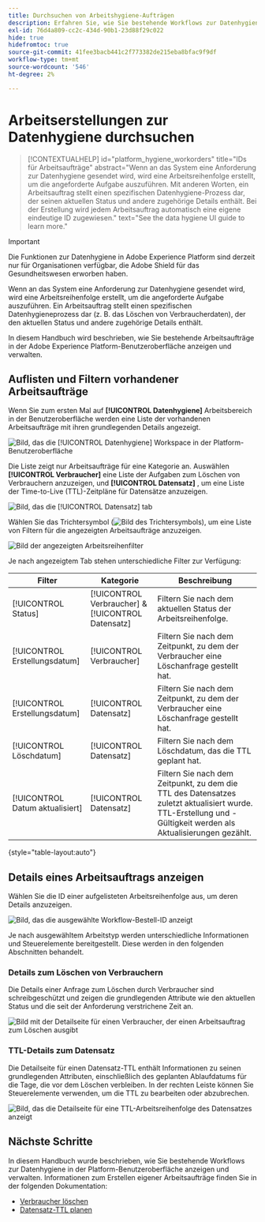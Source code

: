 ```yaml
---
title: Durchsuchen von Arbeitshygiene-Aufträgen
description: Erfahren Sie, wie Sie bestehende Workflows zur Datenhygiene in der Benutzeroberfläche von Adobe Experience Platform anzeigen und verwalten.
exl-id: 76d4a809-cc2c-434d-90b1-23d88f29c022
hide: true
hidefromtoc: true
source-git-commit: 41fee3bacb441c2f773382de215eba8bfac9f9df
workflow-type: tm+mt
source-wordcount: '546'
ht-degree: 2%

---
```


# Arbeitserstellungen zur Datenhygiene durchsuchen

>[!CONTEXTUALHELP]
>id="platform_hygiene_workorders"
>title="IDs für Arbeitsaufträge"
>abstract="Wenn an das System eine Anforderung zur Datenhygiene gesendet wird, wird eine Arbeitsreihenfolge erstellt, um die angeforderte Aufgabe auszuführen. Mit anderen Worten, ein Arbeitsauftrag stellt einen spezifischen Datenhygiene-Prozess dar, der seinen aktuellen Status und andere zugehörige Details enthält. Bei der Erstellung wird jedem Arbeitsauftrag automatisch eine eigene eindeutige ID zugewiesen."
>text="See the data hygiene UI guide to learn more."

>[!IMPORTANT]
>
>Die Funktionen zur Datenhygiene in Adobe Experience Platform sind derzeit nur für Organisationen verfügbar, die Adobe Shield für das Gesundheitswesen erworben haben.

Wenn an das System eine Anforderung zur Datenhygiene gesendet wird, wird eine Arbeitsreihenfolge erstellt, um die angeforderte Aufgabe auszuführen. Ein Arbeitsauftrag stellt einen spezifischen Datenhygieneprozess dar (z. B. das Löschen von Verbraucherdaten), der den aktuellen Status und andere zugehörige Details enthält.

In diesem Handbuch wird beschrieben, wie Sie bestehende Arbeitsaufträge in der Adobe Experience Platform-Benutzeroberfläche anzeigen und verwalten.

## Auflisten und Filtern vorhandener Arbeitsaufträge

Wenn Sie zum ersten Mal auf **[!UICONTROL Datenhygiene]** Arbeitsbereich in der Benutzeroberfläche werden eine Liste der vorhandenen Arbeitsaufträge mit ihren grundlegenden Details angezeigt.

![Bild, das die [!UICONTROL Datenhygiene] Workspace in der Platform-Benutzeroberfläche](../images/ui/browse/work-order-list.png)

Die Liste zeigt nur Arbeitsaufträge für eine Kategorie an. Auswählen **[!UICONTROL Verbraucher]** eine Liste der Aufgaben zum Löschen von Verbrauchern anzuzeigen, und **[!UICONTROL Datensatz]** , um eine Liste der Time-to-Live (TTL)-Zeitpläne für Datensätze anzuzeigen.

![Bild, das die [!UICONTROL Datensatz] tab](../images/ui/browse/dataset-tab.png)

Wählen Sie das Trichtersymbol (![Bild des Trichtersymbols](../images/ui/browse/funnel-icon.png)), um eine Liste von Filtern für die angezeigten Arbeitsaufträge anzuzeigen.

![Bild der angezeigten Arbeitsreihenfilter](../images/ui/browse/filters.png)

Je nach angezeigtem Tab stehen unterschiedliche Filter zur Verfügung:

| Filter | Kategorie | Beschreibung |
| --- | --- | --- |
| [!UICONTROL Status] | [!UICONTROL Verbraucher] &amp; [!UICONTROL Datensatz] | Filtern Sie nach dem aktuellen Status der Arbeitsreihenfolge. |
| [!UICONTROL Erstellungsdatum] | [!UICONTROL Verbraucher] | Filtern Sie nach dem Zeitpunkt, zu dem der Verbraucher eine Löschanfrage gestellt hat. |
| [!UICONTROL Erstellungsdatum] | [!UICONTROL Datensatz] | Filtern Sie nach dem Zeitpunkt, zu dem der Verbraucher eine Löschanfrage gestellt hat. |
| [!UICONTROL Löschdatum] | [!UICONTROL Datensatz] | Filtern Sie nach dem Löschdatum, das die TTL geplant hat. |
| [!UICONTROL Datum aktualisiert] | [!UICONTROL Datensatz] | Filtern Sie nach dem Zeitpunkt, zu dem die TTL des Datensatzes zuletzt aktualisiert wurde. TTL-Erstellung und -Gültigkeit werden als Aktualisierungen gezählt. |

{style=&quot;table-layout:auto&quot;}

## Details eines Arbeitsauftrags anzeigen

Wählen Sie die ID einer aufgelisteten Arbeitsreihenfolge aus, um deren Details anzuzeigen.

![Bild, das die ausgewählte Workflow-Bestell-ID anzeigt](../images/ui/browse/select-work-order.png)

Je nach ausgewähltem Arbeitstyp werden unterschiedliche Informationen und Steuerelemente bereitgestellt. Diese werden in den folgenden Abschnitten behandelt.

### Details zum Löschen von Verbrauchern

<!-- (Not available for initial release)
>[!CONTEXTUALHELP]
>id="platform_hygiene_responsemessages"
>title="Consumer delete response"
>abstract="When a consumer deletion process receives a response from the system, these messages are displayed under the **[!UICONTROL Result]** section. If a problem occurs while a work order is processing, any relevant error messages will appear in this section to help you troubleshoot the issue. To learn more, see the data hygiene UI guide."
-->

Die Details einer Anfrage zum Löschen durch Verbraucher sind schreibgeschützt und zeigen die grundlegenden Attribute wie den aktuellen Status und die seit der Anforderung verstrichene Zeit an.

![Bild mit der Detailseite für einen Verbraucher, der einen Arbeitsauftrag zum Löschen ausgibt](../images/ui/browse/consumer-delete-details.png)

### TTL-Details zum Datensatz

Die Detailseite für einen Datensatz-TTL enthält Informationen zu seinen grundlegenden Attributen, einschließlich des geplanten Ablaufdatums für die Tage, die vor dem Löschen verbleiben. In der rechten Leiste können Sie Steuerelemente verwenden, um die TTL zu bearbeiten oder abzubrechen.

![Bild, das die Detailseite für eine TTL-Arbeitsreihenfolge des Datensatzes anzeigt](../images/ui/browse/ttl-details.png)

## Nächste Schritte

In diesem Handbuch wurde beschrieben, wie Sie bestehende Workflows zur Datenhygiene in der Platform-Benutzeroberfläche anzeigen und verwalten. Informationen zum Erstellen eigener Arbeitsaufträge finden Sie in der folgenden Dokumentation:

* [Verbraucher löschen](./delete-consumer.md)
* [Datensatz-TTL planen](./ttl.md)
